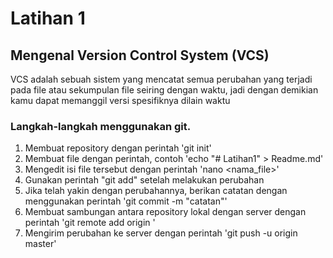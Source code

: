 # Latihan 1

## Mengenal Version Control System (VCS)
VCS adalah sebuah sistem yang mencatat semua perubahan yang terjadi pada file atau sekumpulan file seiring dengan waktu, jadi dengan demikian kamu dapat memanggil versi spesifiknya dilain waktu

### Langkah-langkah menggunakan git.
1. Membuat repository dengan perintah 'git init'
2. Membuat file dengan perintah, contoh 'echo "# Latihan1" > Readme.md'
3. Mengedit isi file tersebut dengan perintah 'nano <nama_file>'
4. Gunakan perintah "git add" setelah melakukan perubahan
5. Jika telah yakin dengan perubahannya, berikan catatan dengan menggunakan perintah 'git commit -m "catatan"'
6. Membuat sambungan antara repository lokal dengan server dengan perintah 'git remote add origin <server>'
7. Mengirim perubahan ke server dengan perintah 'git push -u origin master'

